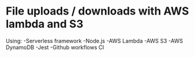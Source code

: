 # File uploads / downloads with AWS lambda and S3

Using:
-Serverless framework
-Node.js
-AWS Lambda
-AWS S3
-AWS DynamoDB
-Jest
-Github workflows CI
